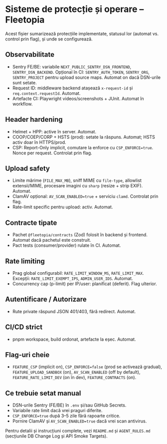 # Sisteme de protecție și operare – Fleetopia

Acest fișier sumarizează protecțiile implementate, statusul lor (automat vs. control prin flag), și unde se configurează.

## Observabilitate
- Sentry FE/BE: variabile `NEXT_PUBLIC_SENTRY_DSN_FRONTEND`, `SENTRY_DSN_BACKEND`. Opțional în CI: `SENTRY_AUTH_TOKEN`, `SENTRY_ORG`, `SENTRY_PROJECT` pentru upload source maps. Automat on dacă DSN-urile sunt setate.
- Request ID: middleware backend atașează `x-request-id` și `req.context.requestId`. Automat.
- Artefacte CI: Playwright videos/screenshots + JUnit. Automat în workflow.

## Header hardening
- Helmet + HPP: active în server. Automat.
- COOP/COEP/CORP + HSTS (prod): setate la răspuns. Automat; HSTS activ doar în HTTPS/prod.
- CSP: Report-Only implicit, comutare la enforce cu `CSP_ENFORCE=true`. Nonce per request. Controlat prin flag.

## Upload safety
- Limite mărime (`FILE_MAX_MB`), sniff MIME cu `file-type`, allowlist extensii/MIME, procesare imagini cu `sharp` (resize + strip EXIF). Automat.
- ClamAV opțional: `AV_SCAN_ENABLED=true` + serviciu `clamd`. Controlat prin flag.
- Rate-limit specific pentru upload: activ. Automat.

## Contracte tipate
- Pachet `@fleetopia/contracts` (Zod) folosit în backend și frontend. Automat dacă pachetul este construit.
- Pact tests (consumer/provider) rulate în CI. Automat.

## Rate limiting
- Prag global configurabil: `RATE_LIMIT_WINDOW_MS`, `RATE_LIMIT_MAX`. Excepții: `RATE_LIMIT_EXEMPT_IPS`, `ADMIN_USER_IDS`. Automat.
- Concurrency cap (p-limit) per IP/user: planificat (deferit). Flag ulterior.

## Autentificare / Autorizare
- Rute private răspund JSON 401/403, fără redirect. Automat.

## CI/CD strict
- pnpm workspace, build ordonat, artefacte la eșec. Automat.

## Flag-uri cheie
- `FEATURE_CSP` (implicit on), `CSP_ENFORCE=false` (prod se activează gradual), `FEATURE_UPLOAD_SANDBOX` (on), `AV_SCAN_ENABLED` (off by default), `FEATURE_RATE_LIMIT_DEV` (on în dev), `FEATURE_CONTRACTS` (on).

## Ce trebuie setat manual
- DSN-urile Sentry (FE/BE) în `.env` și/sau GitHub Secrets.
- Variabile rate limit dacă vrei praguri diferite.
- `CSP_ENFORCE=true` după 3–5 zile fără rapoarte critice.
- Pornire ClamAV și `AV_SCAN_ENABLED=true` dacă vrei scan antivirus.

Pentru detalii și instrucțiuni complete, vezi `README.md` și `AGENT_RULES.md` (secțiunile DB Change Log și API Smoke Targets).
